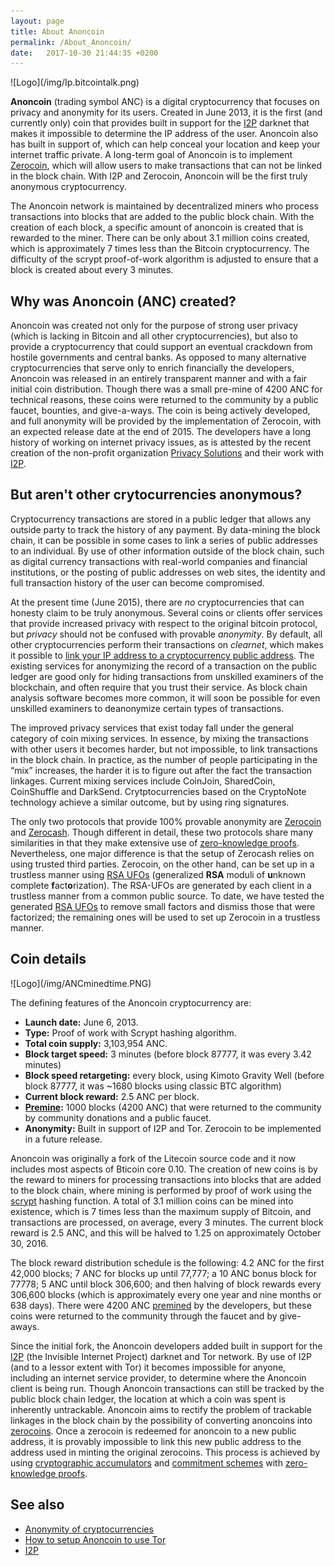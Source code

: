 ```yaml
---
layout: page
title: About Anoncoin
permalink: /About_Anoncoin/
date:   2017-10-30 21:44:35 +0200
---
```


<div class='pull-right' markdown="1">
![Logo](/img/Ip.bitcointalk.png)
</div>

**Anoncoin** (trading symbol ANC) is a digital cryptocurrency that focuses on privacy and anonymity for its users. Created in June 2013, it is the first (and currently only) coin that provides built in support for the [I2P](/I2P) darknet that makes it impossible to determine the IP address of the user. Anoncoin also has built in support of, which can help conceal your location and keep your internet traffic private. A long-term goal of Anoncoin is to implement [Zerocoin](/Zerocoin), which will allow users to make transactions that can not be linked in the block chain. With I2P and Zerocoin, Anoncoin will be the first truly anonymous cryptocurrency.

The Anoncoin network is maintained by decentralized miners who process transactions into blocks that are added to the public block chain. With the creation of each block, a specific amount of anoncoin is created that is rewarded to the miner. There can be only about 3.1 million coins created, which is approximately 7 times less than the Bitcoin cryptocurrency. The difficulty of the scrypt proof-of-work algorithm is adjusted to ensure that a block is created about every 3 minutes.

Why was Anoncoin (ANC) created?
-------------------------

Anoncoin was created not only for the purpose of strong user privacy (which is lacking in Bitcoin and all other cryptocurrencies), but also to provide a cryptocurrency that could support an eventual crackdown from hostile governments and central banks. As opposed to many alternative cryptocurrencies that serve only to enrich financially the developers, Anoncoin was released in an entirely transparent manner and with a fair initial coin distribution. Though there was a small pre-mine of 4200 ANC for technical reasons, these coins were returned to the community by a public faucet, bounties, and give-a-ways. The coin is being actively developed, and full anonymity will be provided by the implementation of Zerocoin, with an expected release date at the end of 2015. The developers have a long history of working on internet privacy issues, as is attested by the recent creation of the non-profit organization [Privacy Solutions](http://privacysolutions.no/) and their work with [I2P](/I2P).

But aren't other crytocurrencies anonymous?
-------------------------------------------

Cryptocurrency transactions are stored in a public ledger that allows any outside party to track the history of any payment. By data-mining the block chain, it can be possible in some cases to link a series of public addresses to an individual. By use of other information outside of the block chain, such as digital currency transactions with real-world companies and financial institutions, or the posting of public addresses on web sites, the identity and full transaction history of the user can become compromised.

At the present time (June 2015), there are *no* cryptocurrencies that can honesty claim to be truly anonymous. Several coins or clients offer services that provide increased privacy with respect to the original bitcoin protocol, but *privacy* should not be confused with provable *anonymity*. By default, all other cryptocurrencies perform their transactions on *clearnet*, which makes it possible to [link your IP address to a cryptocurrency public address](https://www.cryptolux.org/index.php/Bitcoin). The existing services for anonymizing the record of a transaction on the public ledger are good only for hiding transactions from unskilled examiners of the blockchain, and often require that you trust their service. As block chain analysis software becomes more common, it will soon be possible for even unskilled examiners to deanonymize certain types of transactions.

The improved privacy services that exist today fall under the general category of coin mixing services. In essence, by mixing the transactions with other users it becomes harder, but not impossible, to link transactions in the block chain. In practice, as the number of people participating in the “mix” increases, the harder it is to figure out after the fact the transaction linkages. Current mixing services include CoinJoin, SharedCoin, CoinShuffle and DarkSend. Crytptocurrencies based on the CryptoNote technology achieve a similar outcome, but by using ring signatures.

The only two protocols that provide 100% provable anonymity are [Zerocoin](/Zerocoin) and [Zerocash](/Zerocash). Though different in detail, these two protocols share many similarities in that they make extensive use of [zero-knowledge proofs](/Zero-Knowledge_Proofs). Nevertheless, one major difference is that the setup of Zerocash relies on using trusted third parties. Zerocoin, on the other hand, can be set up in a trustless manner using [RSA UFOs](/RSA-UFO) (generalized **RSA** moduli of **u**nknown complete **f**act**o**rization). The RSA-UFOs are generated by each client in a trustless manner from a common public source. To date, we have tested the generated [RSA UFOs](/RSA-UFO) to remove small factors and dismiss those that were factorized; the remaining ones will be used to set up Zerocoin in a trustless manner.

Coin details
------------

<div class='pull-right' markdown="1">
![Logo](/img/ANCminedtime.PNG)
</div>

The defining features of the Anoncoin cryptocurrency are:

-   **Launch date:** June 6, 2013.
-   **Type:** Proof of work with Scrypt hashing algorithm.
-   **Total coin supply:** 3,103,954 ANC.
-   **Block target speed:** 3 minutes (before block 87777, it was every 3.42 minutes)
-   **Block speed retargeting:** every block, using Kimoto Gravity Well (before block 87777, it was ~1680 blocks using classic BTC algorithm)
-   **Current block reward:** 2.5 ANC per block.
-   **[Premine](/Premine):** 1000 blocks (4200 ANC) that were returned to the community by community donations and a public faucet.
-   **Anonymity:** Built in support of I2P and Tor. Zerocoin to be implemented in a future release.

Anoncoin was originally a fork of the Litecoin source code and it now includes most aspects of Bticoin core 0.10. The creation of new coins is by the reward to miners for processing transactions into blocks that are added to the block chain, where mining is performed by proof of work using the [scrypt](/scrypt) hashing function. A total of 3.1 million coins can be mined into existence, which is 7 times less than the maximum supply of Bitcoin, and transactions are processed, on average, every 3 minutes. The current block reward is 2.5 ANC, and this will be halved to 1.25 on approximately October 30, 2016.

The block reward distribution schedule is the following: 4.2 ANC for the first 42,000 blocks; 7 ANC for blocks up until 77,777; a 10 ANC bonus block for 77778; 5 ANC until block 306,600; and then halving of block rewards every 306,600 blocks (which is approximately every one year and nine months or 638 days). There were 4200 ANC [premined](/Premine) by the developers, but these coins were returned to the community through the faucet and by give-aways.

Since the initial fork, the Anoncoin developers added built in support for the [I2P](/I2P_Anonymous_Network) (the Invisible Internet Project) darknet and Tor network. By use of I2P (and to a lessor extent with Tor) it becomes impossible for anyone, including an internet service provider, to determine where the Anoncoin client is being run. Though Anoncoin transactions can still be tracked by the public block chain ledger, the location at which a coin was spent is inherently untrackable. Anoncoin aims to rectify the problem of trackable linkages in the block chain by the possibility of converting anoncoins into [zerocoins](/zerocoin). Once a zerocoin is redeemed for anoncoin to a new public address, it is provably impossible to link this new public address to the address used in minting the original zerocoins. This process is achieved by using [cryptographic accumulators](/cryptographic_accumulator) and [commitment schemes](/Commitment_scheme) with [zero-knowledge proofs](/Zero-Knowledge_Proofs).

See also
--------

-   [Anonymity of cryptocurrencies](/Anonymity_of_cryptocurrencies)
-   [How to setup Anoncoin to use Tor](/How_to_setup_Anoncoin_to_use_Tor)
-   [I2P](/I2P)
